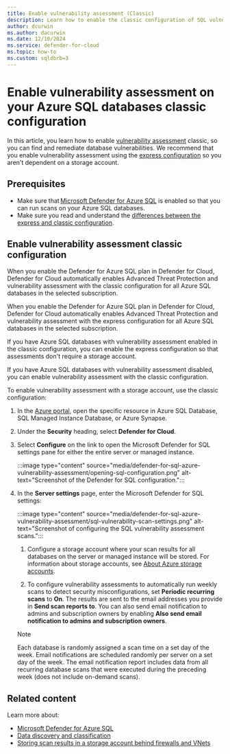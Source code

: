 ```yaml
---
title: Enable vulnerability assessment (Classic)
description: Learn how to enable the classic configuration of SQL vulnerability assessment on Azure SQL Database, Azure SQL Managed Instance, and Azure Synapse Analytics.
author: dcurwin
ms.author: dacurwin
ms.date: 12/10/2024
ms.service: defender-for-cloud
ms.topic: how-to
ms.custom: sqldbrb=3
---
```


# Enable vulnerability assessment on your Azure SQL databases classic configuration

In this article, you learn how to enable [vulnerability assessment](sql-azure-vulnerability-assessment-overview.md) classic, so you can find and remediate database vulnerabilities. We recommend that you enable vulnerability assessment using the [express configuration](sql-azure-vulnerability-assessment-enable.md) so you aren't dependent on a storage account.

## Prerequisites

- Make sure that [Microsoft Defender for Azure SQL](defender-for-databases-introduction.md) is enabled so that you can run scans on your Azure SQL databases.
- Make sure you read and understand the [differences between the express and classic configuration](sql-azure-vulnerability-assessment-overview.md#whats-the-difference-between-the-express-and-classic-configuration).

## Enable vulnerability assessment classic configuration

When you enable the Defender for Azure SQL plan in Defender for Cloud, Defender for Cloud automatically enables Advanced Threat Protection and vulnerability assessment with the classic configuration for all Azure SQL databases in the selected subscription.

When you enable the Defender for Azure SQL plan in Defender for Cloud, Defender for Cloud automatically enables Advanced Threat Protection and vulnerability assessment with the express configuration for all Azure SQL databases in the selected subscription.

If you have Azure SQL databases with vulnerability assessment enabled in the classic configuration, you can enable the express configuration so that assessments don't require a storage account.

If you have Azure SQL databases with vulnerability assessment disabled, you can enable vulnerability assessment with the classic configuration.

To enable vulnerability assessment with a storage account, use the classic configuration:

1. In the [Azure portal](https://portal.azure.com), open the specific resource in Azure SQL Database, SQL Managed Instance Database, or Azure Synapse.

1. Under the **Security** heading, select **Defender for Cloud**.

1. Select **Configure** on the link to open the Microsoft Defender for SQL settings pane for either the entire server or managed instance.

    :::image type="content" source="media/defender-for-sql-azure-vulnerability-assessment/opening-sql-configuration.png" alt-text="Screenshot of the Defender for SQL configuration.":::

1. In the **Server settings** page, enter the Microsoft Defender for SQL settings:

    :::image type="content" source="media/defender-for-sql-azure-vulnerability-assessment/sql-vulnerability-scan-settings.png" alt-text="Screenshot of configuring the SQL vulnerability assessment scans.":::

    1. Configure a storage account where your scan results for all databases on the server or managed instance will be stored. For information about storage accounts, see [About Azure storage accounts](/azure/storage/common/storage-account-create).

    1. To configure vulnerability assessments to automatically run weekly scans to detect security misconfigurations, set **Periodic recurring scans** to **On**. The results are sent to the email addresses you provide in **Send scan reports to**. You can also send email notification to admins and subscription owners by enabling **Also send email notification to admins and subscription owners**.

    > [!NOTE]
    > Each database is randomly assigned a scan time on a set day of the week. Email notifications are scheduled randomly per server on a set day of the week. The email notification report includes data from all recurring database scans that were executed during the preceding week (does not include on-demand scans).

## Related content

Learn more about:

- [Microsoft Defender for Azure SQL](defender-for-sql-introduction.md)
- [Data discovery and classification](/azure/azure-sql/database/data-discovery-and-classification-overview)
- [Storing scan results in a storage account behind firewalls and VNets](/azure/azure-sql/database/sql-database-vulnerability-assessment-storage)
